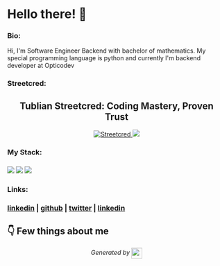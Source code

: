 
# Hello there! 👋


### Bio:

Hi, I'm Software Engineer Backend with bachelor of mathematics.
My special programming language is python and currently I'm backend developer at Opticodev 
            

### Streetcred:

<h2 align="center">Tublian Streetcred: Coding Mastery, Proven Trust</h2>
  <p align="center">
    <a href="https://tublian.com/profile/hydromelvictor">
      <img src="https://t74hnvwwsd.execute-api.us-east-1.amazonaws.com/dev/ft/profile/streetcred/badge/hydromelvictor?type=with_score" alt="Streetcred">
    </a><a href="https://www.tublian.com/profile/hydromelvictor?ss=true"><img src="https://rd3ps1doua.execute-api.us-east-1.amazonaws.com/dev/ft/profile/streetcred/badge/hydromelvictor?type=without_score"></a>
  </p>

### My Stack:

### <img src="https://rd3ps1doua.execute-api.us-east-1.amazonaws.com/dev/ft/profile/streetcred/github/tag/Python"/> <img src="https://rd3ps1doua.execute-api.us-east-1.amazonaws.com/dev/ft/profile/streetcred/github/tag/JavaScript"/> <img src="https://rd3ps1doua.execute-api.us-east-1.amazonaws.com/dev/ft/profile/streetcred/github/tag/Backend"/>

### 

### 

### Links:

### <a href="https://www.linkedin.com/in/hydromelvictor/">linkedin</a> | <a href="https://www.github.com/hydromelvictor">github</a> | <a href="https://www.twitter.com/hydromelvictor">twitter</a> | <a href="">linkedin</a>

## 👇 Few things about me


<div>

            
</div>




<p align="center">
<i>Generated by <a href="https://www.tublian.com/"><img src="https://tublian-newsletter-assets.s3.amazonaws.com/just-logo.png" width="25" style="vertical-align: middle"/></i>
</p>
